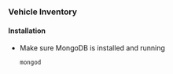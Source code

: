 ### Vehicle Inventory


#### Installation

- Make sure MongoDB is installed and running

    ```{shell}
    mongod
    ```

